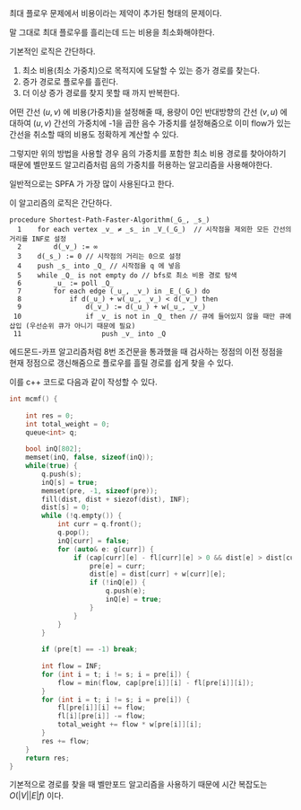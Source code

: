 
최대 플로우 문제에서 비용이라는 제약이 추가된 형태의 문제이다.

말 그대로 최대 플로우를 흘리는데 드는 비용을 최소화해야한다.

기본적인 로직은 간단하다.

1. 최소 비용(최소 가중치)으로 목적지에 도달할 수 있는 증가 경로를 찾는다.
2. 증가 경로로 플로우를 흘린다.
3. 더 이상 증가 경로를 찾지 못할 때 까지 반복한다.

어떤 간선 $(u,v)$ 에 비용(가중치)을 설정해줄 때, 용량이 0인 반대방향의 간선 $(v,u )$ 에 대하여 $(u, v)$ 간선의 가중치에 -1을 곱한 음수 가중치를 설정해줌으로 이미 flow가 있는 간선을 취소할 때의 비용도 정확하게 계산할 수 있다.

그렇지만 위의 방법을 사용할 경우 음의 가중치를 포함한 최소 비용 경로를 찾아야하기 때문에 벨만포드 알고리즘처럼 음의 가중치를 허용하는 알고리즘을 사용해야한다.

일반적으로는 SPFA 가 가장 많이 사용된다고 한다.

이 알고리즘의 로직은 간단하다.

```plain text
procedure Shortest-Path-Faster-Algorithm(_G_, _s_)
  1    for each vertex _v_ ≠ _s_ in _V_(_G_)  // 시작점을 제외한 모든 간선의 거리를 INF로 설정
  2        d(_v_) := ∞  
  3    d(_s_) := 0 // 시작점의 거리는 0으로 설정
  4    push _s_ into _Q_ // 시작점을 q 에 넣음
  5    while _Q_ is not empty do // bfs로 최소 비용 경로 탐색
  6        _u_ := poll _Q_
  7        for each edge (_u_, _v_) in _E_(_G_) do
  8            if d(_u_) + w(_u_, _v_) < d(_v_) then
  9                d(_v_) := d(_u_) + w(_u_, _v_)
 10                if _v_ is not in _Q_ then // 큐에 들어있지 않을 때만 큐에 삽입 (우선순위 큐가 아니기 때문에 필요)
 11                    push _v_ into _Q
```



에드몬드-카프 알고리즘처럼 8번 조건문을 통과했을 때 검사하는 정점의 이전 정점을 현재 정점으로 갱신해줌으로 플로우를 흘릴 경로를 쉽게 찾을 수 있다.

이를 c++ 코드로 다음과 같이 작성할 수 있다.

```cpp
int mcmf() {  
  
    int res = 0;  
    int total_weight = 0;
    queue<int> q;  
  
    bool inQ[802];  
    memset(inQ, false, sizeof(inQ));  
    while(true) {  
        q.push(s);  
        inQ[s] = true;  
        memset(pre, -1, sizeof(pre));  
        fill(dist, dist + siezof(dist), INF);  
        dist[s] = 0;  
        while (!q.empty()) {  
            int curr = q.front();  
            q.pop();  
            inQ[curr] = false;  
            for (auto& e: g[curr]) {  
                if (cap[curr][e] - fl[curr][e] > 0 && dist[e] > dist[curr] + w[curr][e]) {  
                    pre[e] = curr;  
                    dist[e] = dist[curr] + w[curr][e];  
                    if (!inQ[e]) {  
                        q.push(e);  
                        inQ[e] = true;  
                    }  
                }  
            }  
        }  
  
        if (pre[t] == -1) break;  
  
        int flow = INF;  
        for (int i = t; i != s; i = pre[i]) {  
            flow = min(flow, cap[pre[i]][i] - fl[pre[i]][i]);  
        }  
        for (int i = t; i != s; i = pre[i]) {  
            fl[pre[i]][i] += flow;  
            fl[i][pre[i]] -= flow;  
            total_weight += flow * w[pre[i]][i];  
        }  
        res += flow;  
    }  
    return res;  
}
```



기본적으로 경로를 찾을 때 벨만포드 알고리즘을 사용하기 때문에 시간 복잡도는 $O(|V||E|f)$ 이다. 